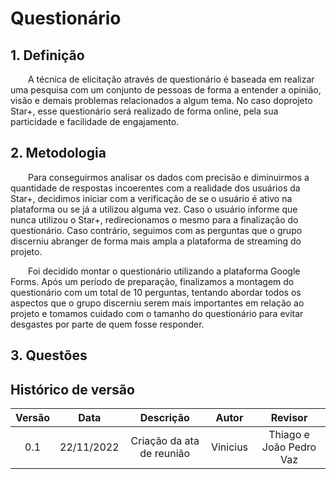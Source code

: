 # Questionário
## 1. Definição
  A técnica de elicitação através de questionário é baseada em realizar uma pesquisa com um conjunto de pessoas de forma a entender a opinião, visão e demais problemas relacionados a algum tema. No caso doprojeto Star+, esse questionário será realizado de forma online, pela sua particidade e facilidade de engajamento.

## 2. Metodologia
  Para conseguirmos analisar os dados com precisão e diminuirmos a quantidade de respostas incoerentes com a realidade dos usuários da Star+, decidimos iniciar com a verificação de se o usuário é ativo na plataforma ou se já a utilizou alguma vez. Caso o usuário informe que nunca utilizou o Star+, redirecionamos o mesmo para a finalização do questionário. Caso contrário, seguimos com as perguntas que o grupo discerniu abranger de forma mais ampla a plataforma de streaming do projeto.


  Foi decidido montar o questionário utilizando a plataforma Google Forms. Após um período de preparação, finalizamos a montagem do questionário com um total de 10 perguntas, tentando abordar todos os aspectos que o grupo discerniu serem mais importantes em relação ao projeto e tomamos cuidado com o tamanho do questionário para evitar desgastes por parte de quem fosse responder.


## 3. Questões







## Histórico de versão
| Versão | Data | Descrição | Autor | Revisor |
| :----: | :--: | :-------: | :---: | :-----: |
| 0.1 | 22/11/2022 | Criação da ata de reunião | Vinicius | Thiago e João Pedro Vaz |

